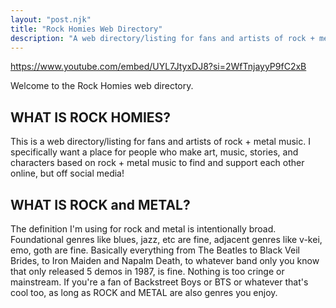 ```yaml
---
layout: "post.njk"
title: "Rock Homies Web Directory"
description: "A web directory/listing for fans and artists of rock + metal music."
---
```


https://www.youtube.com/embed/UYL7JtyxDJ8?si=2WfTnjayyP9fC2xB

Welcome to the Rock Homies web directory.

## WHAT IS ROCK HOMIES?

This is a web directory/listing for fans and artists of rock + metal music.  I specifically want a place for people who make art, music, stories, and characters based on rock + metal music to find and support each other online, but off social media!

## WHAT IS ROCK and METAL?

The definition I'm using for rock and metal is intentionally broad.  Foundational genres like blues, jazz, etc are fine, adjacent genres like v-kei, emo, goth are fine.  Basically everything from The Beatles to Black Veil Brides, to Iron Maiden and Napalm Death, to whatever band only you know that only released 5 demos in 1987, is fine.  Nothing is too cringe or mainstream.  If you're a fan of Backstreet Boys or BTS or whatever that's cool too, as long as ROCK and METAL are also genres you enjoy.